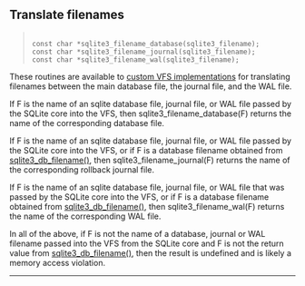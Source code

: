 ## Translate filenames




> ```
> 
> const char *sqlite3_filename_database(sqlite3_filename);
> const char *sqlite3_filename_journal(sqlite3_filename);
> const char *sqlite3_filename_wal(sqlite3_filename);
> 
> ```



These routines are available to [custom VFS implementations](vfs.html) for
translating filenames between the main database file, the journal file,
and the WAL file.


If F is the name of an sqlite database file, journal file, or WAL file
passed by the SQLite core into the VFS, then sqlite3\_filename\_database(F)
returns the name of the corresponding database file.


If F is the name of an sqlite database file, journal file, or WAL file
passed by the SQLite core into the VFS, or if F is a database filename
obtained from [sqlite3\_db\_filename()](#sqlite3_db_filename), then sqlite3\_filename\_journal(F)
returns the name of the corresponding rollback journal file.


If F is the name of an sqlite database file, journal file, or WAL file
that was passed by the SQLite core into the VFS, or if F is a database
filename obtained from [sqlite3\_db\_filename()](#sqlite3_db_filename), then
sqlite3\_filename\_wal(F) returns the name of the corresponding
WAL file.


In all of the above, if F is not the name of a database, journal or WAL
filename passed into the VFS from the SQLite core and F is not the
return value from [sqlite3\_db\_filename()](#sqlite3_db_filename), then the result is
undefined and is likely a memory access violation.




---


